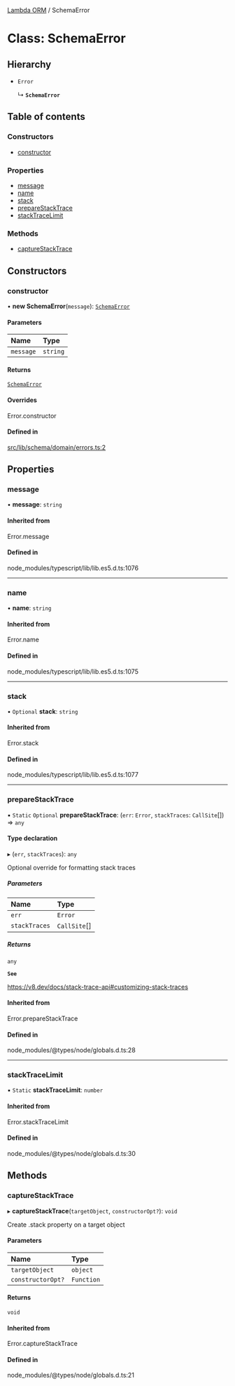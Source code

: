 [Lambda ORM](../README.md) / SchemaError

# Class: SchemaError

## Hierarchy

- `Error`

  ↳ **`SchemaError`**

## Table of contents

### Constructors

- [constructor](SchemaError.md#constructor)

### Properties

- [message](SchemaError.md#message)
- [name](SchemaError.md#name)
- [stack](SchemaError.md#stack)
- [prepareStackTrace](SchemaError.md#preparestacktrace)
- [stackTraceLimit](SchemaError.md#stacktracelimit)

### Methods

- [captureStackTrace](SchemaError.md#capturestacktrace)

## Constructors

### constructor

• **new SchemaError**(`message`): [`SchemaError`](SchemaError.md)

#### Parameters

| Name | Type |
| :------ | :------ |
| `message` | `string` |

#### Returns

[`SchemaError`](SchemaError.md)

#### Overrides

Error.constructor

#### Defined in

[src/lib/schema/domain/errors.ts:2](https://github.com/FlavioLionelRita/lambdaorm-base/blob/1e79c4c/src/lib/schema/domain/errors.ts#L2)

## Properties

### message

• **message**: `string`

#### Inherited from

Error.message

#### Defined in

node_modules/typescript/lib/lib.es5.d.ts:1076

___

### name

• **name**: `string`

#### Inherited from

Error.name

#### Defined in

node_modules/typescript/lib/lib.es5.d.ts:1075

___

### stack

• `Optional` **stack**: `string`

#### Inherited from

Error.stack

#### Defined in

node_modules/typescript/lib/lib.es5.d.ts:1077

___

### prepareStackTrace

▪ `Static` `Optional` **prepareStackTrace**: (`err`: `Error`, `stackTraces`: `CallSite`[]) => `any`

#### Type declaration

▸ (`err`, `stackTraces`): `any`

Optional override for formatting stack traces

##### Parameters

| Name | Type |
| :------ | :------ |
| `err` | `Error` |
| `stackTraces` | `CallSite`[] |

##### Returns

`any`

**`See`**

https://v8.dev/docs/stack-trace-api#customizing-stack-traces

#### Inherited from

Error.prepareStackTrace

#### Defined in

node_modules/@types/node/globals.d.ts:28

___

### stackTraceLimit

▪ `Static` **stackTraceLimit**: `number`

#### Inherited from

Error.stackTraceLimit

#### Defined in

node_modules/@types/node/globals.d.ts:30

## Methods

### captureStackTrace

▸ **captureStackTrace**(`targetObject`, `constructorOpt?`): `void`

Create .stack property on a target object

#### Parameters

| Name | Type |
| :------ | :------ |
| `targetObject` | `object` |
| `constructorOpt?` | `Function` |

#### Returns

`void`

#### Inherited from

Error.captureStackTrace

#### Defined in

node_modules/@types/node/globals.d.ts:21
